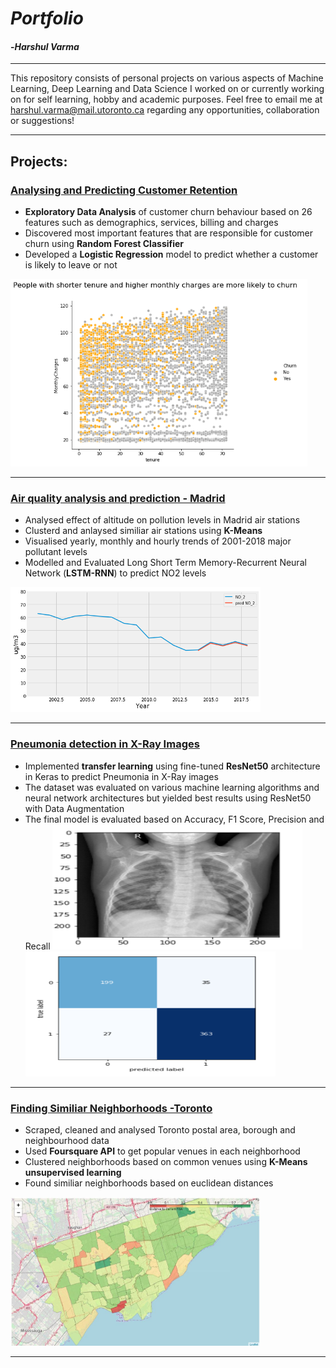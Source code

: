# *Portfolio*
#### -_Harshul Varma_
***
This repository consists of personal projects on various aspects of Machine Learning, Deep Learning and Data Science I worked on or currently working on for self learning, hobby and academic purposes. Feel free to email me at harshul.varma@mail.utoronto.ca regarding any opportunities, collaboration or suggestions!
***
## Projects:
### [Analysing and Predicting Customer Retention](https://nbviewer.jupyter.org/github/harshulvarma/Portfolio/blob/master/CustomerChurn.ipynb)
- **Exploratory Data Analysis** of customer churn behaviour based on 26 features such as demographics, services, billing and charges
- Discovered most important features that are responsible for customer churn using **Random Forest Classifier**
- Developed a **Logistic Regression** model to predict whether a customer is likely to leave or not

<img src="https://github.com/harshulvarma/Portfolio/blob/master/Images/customerchurn.png" width="475" height="300">

***
### [Air quality analysis and prediction - Madrid](https://nbviewer.jupyter.org/github/harshulvarma/Portfolio/blob/master/air_quality_analysis_and_prediction_Madrid.ipynb)
- Analysed effect of altitude on pollution levels in Madrid air stations
- Clusterd and anlaysed similiar air stations using **K-Means**
- Visualised yearly, monthly and hourly trends of 2001-2018 major pollutant levels
- Modelled and Evaluated Long Short Term Memory-Recurrent Neural Network (**LSTM-RNN**) to predict NO2 levels
<img src="https://github.com/harshulvarma/Portfolio/blob/master/Images/PredictedNO2.png" width="400" height="200">

***
### [Pneumonia detection in X-Ray Images](https://github.com/harshulvarma/Portfolio/blob/master/Pneumonia_XRayImages.ipynb)
- Implemented **transfer learning** using fine-tuned **ResNet50** architecture in Keras to predict Pneumonia in X-Ray images 
- The dataset was evaluated on various machine learning algorithms and neural network architectures but yielded best results using ResNet50 with Data Augmentation
- The final model is evaluated based on Accuracy, F1 Score, Precision and Recall
<img src="https://github.com/harshulvarma/Portfolio/blob/master/Images/XRay.PNG" width="400" height="200"> <img src="https://github.com/harshulvarma/Portfolio/blob/master/Images/PneumoniaConfusion.PNG" width="400" height="200">

***
### [Finding Similiar Neighborhoods -Toronto](https://nbviewer.jupyter.org/github/harshulvarma/Portfolio/blob/master/Finding_Similar_Neighborhoods.ipynb)
- Scraped, cleaned and analysed Toronto postal area, borough and neighbourhood data
- Used **Foursquare API** to get popular venues in each neighborhood
- Clustered neighborhoods based on common venues using **K-Means unsupervised learning**
- Found similiar neighborhoods based on euclidean distances
<img src="https://github.com/harshulvarma/Portfolio/blob/master/Images/TorontoClusters.JPG" width="400">

***


